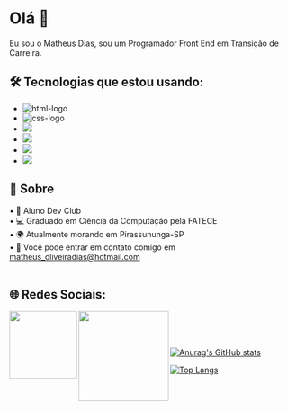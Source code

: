 ## <h1>Olá 👋</h1>

<p>Eu sou o Matheus Dias, sou um Programador Front End em Transição de Carreira.</p>
  <h2>🛠️ Tecnologias que estou usando:</h2>

  - <img src="https://img.shields.io/badge/HTML5-E34F26?style=for-the-badge&logo=html5&logoColor=white" alt="html-logo" />

  - <img src="https://img.shields.io/badge/CSS3-1572B6?style=for-the-badge&logo=css3&logoColor=white" alt="css-logo" />

  - <img src="https://img.shields.io/badge/JavaScript-F7DF1E?style=for-the-badge&logo=javascript&logoColor=black" />

  - <img src="https://img.shields.io/badge/git-%23F05033.svg?style=for-the-badge&logo=git&logoColor=white">

  - <img src="https://img.shields.io/badge/react-%2320232a.svg?style=for-the-badge&logo=react&logoColor=%2361DAFB">

  - <img src="https://img.shields.io/badge/node.js-6DA55F?style=for-the-badge&logo=node.js&logoColor=white">

<h2>💬 Sobre</h2>

• 💙 Aluno Dev Club 
<br>
• 💻 Graduado em Ciência da Computação pela FATECE
<br>
• 🌍 Atualmente morando em Pirassununga-SP
<br>
• 📧 Você pode entrar em contato comigo em matheus_oliveiradias@hotmail.com
<br>
<br>



<h2>🌐 Redes Sociais:</h2>  
<div>
  <a href="https://www.linkedin.com/in/matheus-oliveira-dias/ target="_blank">
<img align="left"  width="120px" src="https://img.shields.io/badge/LinkedIn-0077B5?style=for-the-badge&logo=linkedin&logoColor=white" target="_blank" a/>

<a href="https://www.instagram.com/matt_oliveira1/" target="_blank">
<img align="left"  width="160px" src="https://img.shields.io/badge/Instagram-E4405F?style=for-the-badge&logo=instagram&logoColor=white" target="_blank" a/>
<br>
<br>
<br>
</div>


![Anurag's GitHub stats](https://github-readme-stats.vercel.app/api?username=matheusdiass1&show_icons=true&theme=tokyonight&locale=pt-br)
<br>

![Top Langs](https://github-readme-stats.vercel.app/api/top-langs/?username=matheusdiass1&theme=tokyonight&custom_title=Tecnologias&langs_count=9)
